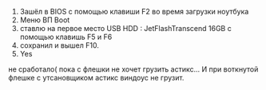 1) Зашёл в BIOS с помощью клавиши F2 во время загрузки ноутбука
2) Меню ВП Boot 
3) ставлю на первое место USB HDD : JetFlashTranscend 16GB с помощью клавишь F5 и F6
4) сохранил и вышел F10.
5) Yes

не сработало( пока с флешки не хочет грузить астикс... И при воткнутой флешке с утсановщиком астикс виндоус не грузит. 
